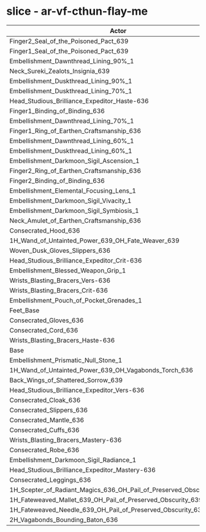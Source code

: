 # slice - ar-vf-cthun-flay-me
| Actor | DPS | Increase |
|---|:---:|:---:|
|Finger2_Seal_of_the_Poisoned_Pact_639|1394887|0.92%|
|Finger1_Seal_of_the_Poisoned_Pact_639|1394080|0.86%|
|Embellishment_Dawnthread_Lining_90%_1|1393769|0.84%|
|Neck_Sureki_Zealots_Insignia_639|1393432|0.82%|
|Embellishment_Duskthread_Lining_90%_1|1392076|0.72%|
|Embellishment_Duskthread_Lining_70%_1|1391845|0.70%|
|Head_Studious_Brilliance_Expeditor_Haste-636|1390417|0.60%|
|Finger1_Binding_of_Binding_636|1389870|0.56%|
|Embellishment_Dawnthread_Lining_70%_1|1389719|0.55%|
|Finger1_Ring_of_Earthen_Craftsmanship_636|1389329|0.52%|
|Embellishment_Dawnthread_Lining_60%_1|1388362|0.45%|
|Embellishment_Duskthread_Lining_60%_1|1387979|0.42%|
|Embellishment_Darkmoon_Sigil_Ascension_1|1387127|0.36%|
|Finger2_Ring_of_Earthen_Craftsmanship_636|1386845|0.34%|
|Finger2_Binding_of_Binding_636|1386341|0.31%|
|Embellishment_Elemental_Focusing_Lens_1|1385667|0.26%|
|Embellishment_Darkmoon_Sigil_Vivacity_1|1385301|0.23%|
|Embellishment_Darkmoon_Sigil_Symbiosis_1|1385071|0.21%|
|Neck_Amulet_of_Earthen_Craftsmanship_636|1384631|0.18%|
|Consecrated_Hood_636|1384557|0.18%|
|1H_Wand_of_Untainted_Power_639_OH_Fate_Weaver_639|1384371|0.16%|
|Woven_Dusk_Gloves_Slippers_636|1384339|0.16%|
|Head_Studious_Brilliance_Expeditor_Crit-636|1384147|0.15%|
|Embellishment_Blessed_Weapon_Grip_1|1383708|0.11%|
|Wrists_Blasting_Bracers_Vers-636|1383643|0.11%|
|Wrists_Blasting_Bracers_Crit-636|1383496|0.10%|
|Embellishment_Pouch_of_Pocket_Grenades_1|1383127|0.07%|
|Feet_Base|1382877|0.05%|
|Consecrated_Gloves_636|1382648|0.04%|
|Consecrated_Cord_636|1382397|0.02%|
|Wrists_Blasting_Bracers_Haste-636|1382381|0.02%|
|Base|1382125|0.00%|
|Embellishment_Prismatic_Null_Stone_1|1381910|-0.02%|
|1H_Wand_of_Untainted_Power_639_OH_Vagabonds_Torch_636|1381759|-0.03%|
|Back_Wings_of_Shattered_Sorrow_639|1381734|-0.03%|
|Head_Studious_Brilliance_Expeditor_Vers-636|1381625|-0.04%|
|Consecrated_Cloak_636|1381519|-0.04%|
|Consecrated_Slippers_636|1381079|-0.08%|
|Consecrated_Mantle_636|1380460|-0.12%|
|Consecrated_Cuffs_636|1380388|-0.13%|
|Wrists_Blasting_Bracers_Mastery-636|1380383|-0.13%|
|Consecrated_Robe_636|1379873|-0.16%|
|Embellishment_Darkmoon_Sigil_Radiance_1|1378402|-0.27%|
|Head_Studious_Brilliance_Expeditor_Mastery-636|1378346|-0.27%|
|Consecrated_Leggings_636|1376902|-0.38%|
|1H_Scepter_of_Radiant_Magics_636_OH_Pail_of_Preserved_Obscurity_639|1376696|-0.39%|
|1H_Fateweaved_Mallet_639_OH_Pail_of_Preserved_Obscurity_639|1375855|-0.45%|
|1H_Fateweaved_Needle_639_OH_Pail_of_Preserved_Obscurity_639|1375559|-0.48%|
|2H_Vagabonds_Bounding_Baton_636|1374606|-0.54%|
